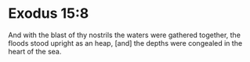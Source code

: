 # Exodus 15:8

And with the blast of thy nostrils the waters were gathered together, the floods stood upright as an heap, [and] the depths were congealed in the heart of the sea.